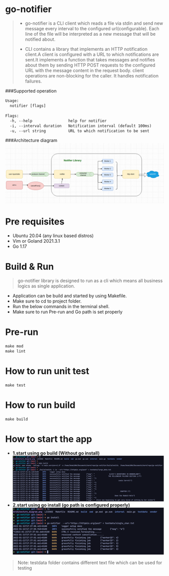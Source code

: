 # go-notifier
>* go-notifier is a CLI client which reads a file via stdin and send new message every interval to the configured url(configurable). Each line of the file will be interpreted as a new message that will be notified about.
>
>*   CLI contains a library that implements an HTTP notification client.A client is configured with a URL to which notifications are sent.It implements a function that takes messages and notifies about them by sending HTTP POST requests to the configured URL with the message content in the request body.
client operations are non-blocking for the caller. It handles notification failures.

###Supported operation
```
Usage:
  notifier [flags]

Flags:
  -h, --help                help for notifier
  -i, --interval duration   Notification interval (default 100ms)
  -u, --url string          URL to which notification to be sent 
  ```

###Architecture diagram
![plot](picture/Architecture_diagram.png)


# Pre requisites
- Ubuntu 20.04 (any linux based distros) 
- Vim or Goland 2021.3.1
- Go 1.17

# Build & Run
> go-notifier library  is designed to run as a cli which means all business logics as single application.
* Application can be build and started by using Makefile.
* Make sure to cd to project folder.
* Run the below commands in the terminal shell.
* Make sure to run Pre-run and Go path is set properly

# Pre-run
    make mod
    make lint

# How to run unit test
    make test

# How to run build
    make build

# How to start the app
- **1.start using go build (Without go install)**
![plot](picture/go-build.png)
- **2.start using go install (go path is configured properly)**
![plot](picture/go-install.png)

>Note: testdata folder contains  different text file which can be used for testing